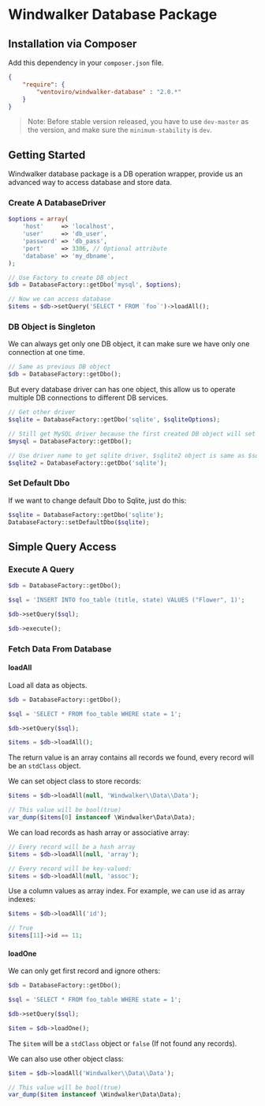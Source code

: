 # Windwalker Database Package

## Installation via Composer

Add this dependency in your `composer.json` file.

``` json
{
    "require": {
        "ventoviro/windwalker-database" : "2.0.*"
    }
}
```

> Note: Before stable version released, you have to use `dev-master` as the version, and make sure the `minimum-stability` is `dev`.

## Getting Started

Windwalker database package is a DB operation wrapper, provide us an advanced way to access database and store data.

### Create A DatabaseDriver

``` php
$options = array(
    'host'     => 'localhost',
    'user'     => 'db_user',
    'password' => 'db_pass',
    'port'     => 3306, // Optional attribute
    'database' => 'my_dbname',
);

// Use Factory to create DB object
$db = DatabaseFactory::getDbo('mysql', $options);

// Now we can access database
$items = $db->setQuery('SELECT * FROM `foo`')->loadAll();
```

### DB Object is Singleton

We can always get only one DB object, it can make sure we have only one connection at one time.

``` php
// Same as previous DB object
$db = DatabaseFactory::getDbo();
```

But every database driver can has one object, this allow us to operate multiple DB connections to different DB services.

``` php
// Get other driver
$sqlite = DatabaseFactory::getDbo('sqlite', $sqliteOptions);

// Still get MySQL driver because the first created DB object will set as default
$mysql = DatabaseFactory::getDbo();

// Use driver name to get sqlite driver, $sqlite2 object is same as $sqlite
$sqlite2 = DatabaseFactory::getDbo('sqlite');
```

### Set Default Dbo

If we want to change default Dbo to Sqlite, just do this:

``` php
$sqlite = DatabaseFactory::getDbo('sqlite');
DatabaseFactory::setDefaultDbo($sqlite);
```

## Simple Query Access

### Execute A Query

``` php
$db = DatabaseFactory::getDbo();

$sql = 'INSERT INTO foo_table (title, state) VALUES ("Flower", 1)';

$db->setQuery($sql);

$db->execute();
```

### Fetch Data From Database

#### loadAll

Load all data as objects.

``` php
$db = DatabaseFactory::getDbo();

$sql = 'SELECT * FROM foo_table WHERE state = 1';

$db->setQuery($sql);

$items = $db->loadAll();
```

The return value is an array contains all records we found, every record will be an `stdClass` object.

We can set object class to store records:

``` php
$items = $db->loadAll(null, 'Windwalker\\Data\\Data');

// This value will be bool(true)
var_dump($items[0] instanceof \Windwalker\Data\Data);
```

We can load records as hash array or associative array:

``` php
// Every record will be a hash array
$items = $db->loadAll(null, 'array');

// Every record will be key-valued:
$items = $db->loadAll(null, 'assoc');
```

Use a column values as array index. For example, we can use id as array indexes:

``` php
$items = $db->loadAll('id');

// True
$items[11]->id == 11;
```

#### loadOne

We can only get first record and ignore others:

``` php
$db = DatabaseFactory::getDbo();

$sql = 'SELECT * FROM foo_table WHERE state = 1';

$db->setQuery($sql);

$item = $db->loadOne();
```

The `$item` will be a `stdClass` object or `false` (If not found any records).

We can also use other object class:

``` php
$item = $db->loadAll('Windwalker\\Data\\Data');

// This value will be bool(true)
var_dump($item instanceof \Windwalker\Data\Data);
```

